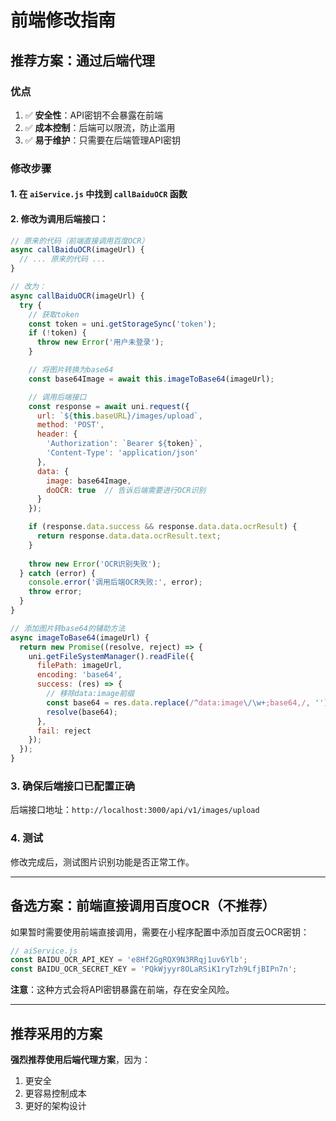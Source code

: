 # 前端修改指南

## 推荐方案：通过后端代理

### 优点
1. ✅ **安全性**：API密钥不会暴露在前端
2. ✅ **成本控制**：后端可以限流，防止滥用
3. ✅ **易于维护**：只需要在后端管理API密钥

### 修改步骤

#### 1. 在 `aiService.js` 中找到 `callBaiduOCR` 函数

#### 2. 修改为调用后端接口：

```javascript
// 原来的代码（前端直接调用百度OCR）
async callBaiduOCR(imageUrl) {
  // ... 原来的代码 ...
}

// 改为：
async callBaiduOCR(imageUrl) {
  try {
    // 获取token
    const token = uni.getStorageSync('token');
    if (!token) {
      throw new Error('用户未登录');
    }

    // 将图片转换为base64
    const base64Image = await this.imageToBase64(imageUrl);

    // 调用后端接口
    const response = await uni.request({
      url: `${this.baseURL}/images/upload`,
      method: 'POST',
      header: {
        'Authorization': `Bearer ${token}`,
        'Content-Type': 'application/json'
      },
      data: {
        image: base64Image,
        doOCR: true  // 告诉后端需要进行OCR识别
      }
    });

    if (response.data.success && response.data.data.ocrResult) {
      return response.data.data.ocrResult.text;
    }
    
    throw new Error('OCR识别失败');
  } catch (error) {
    console.error('调用后端OCR失败:', error);
    throw error;
  }
}

// 添加图片转base64的辅助方法
async imageToBase64(imageUrl) {
  return new Promise((resolve, reject) => {
    uni.getFileSystemManager().readFile({
      filePath: imageUrl,
      encoding: 'base64',
      success: (res) => {
        // 移除data:image前缀
        const base64 = res.data.replace(/^data:image\/\w+;base64,/, '');
        resolve(base64);
      },
      fail: reject
    });
  });
}
```

### 3. 确保后端接口已配置正确

后端接口地址：`http://localhost:3000/api/v1/images/upload`

### 4. 测试

修改完成后，测试图片识别功能是否正常工作。

---

## 备选方案：前端直接调用百度OCR（不推荐）

如果暂时需要使用前端直接调用，需要在小程序配置中添加百度云OCR密钥：

```javascript
// aiService.js
const BAIDU_OCR_API_KEY = 'e8Hf2GgRQX9N3RRqj1uv6Ylb';
const BAIDU_OCR_SECRET_KEY = 'PQkWjyyr8OLaRSiK1ryTzh9LfjBIPn7n';
```

**注意**：这种方式会将API密钥暴露在前端，存在安全风险。

---

## 推荐采用的方案

**强烈推荐使用后端代理方案**，因为：
1. 更安全
2. 更容易控制成本
3. 更好的架构设计
